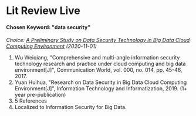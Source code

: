 # Lit Review Live

#### Chosen Keyword: "data security"

*Choice: [A Preliminary Study on Data Security Technology in Big Data Cloud Computing Environment](https://ieeexplore.ieee.org/document/9403759/references#references) (2020-11-01)*

1. Wu Weiqiang, "Comprehensive and multi-angle information security technology research and practice under cloud computing and big data environment[J]", Communication World, vol. 000, no. 014, pp. 45-46, 2017.
2. Yuan Huihua, "Research on Data Security in Big Data Cloud Computing Environment[J]", Information Technology and Informatization, 2019. (1+ year pre-publication)
3. 5 References
4. Localized to Information Security for Big Data.